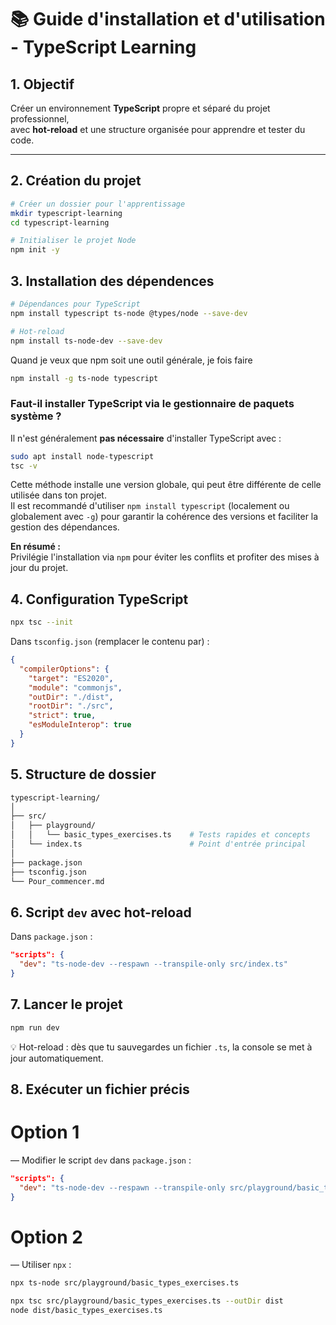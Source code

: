 # 📚 Guide d'installation et d'utilisation - TypeScript Learning

## 1. Objectif
Créer un environnement **TypeScript** propre et séparé du projet professionnel,  
avec **hot-reload** et une structure organisée pour apprendre et tester du code.

---

## 2. Création du projet
```bash
# Créer un dossier pour l'apprentissage
mkdir typescript-learning
cd typescript-learning

# Initialiser le projet Node
npm init -y
```

## 3. Installation des dépendences
```bash
# Dépendances pour TypeScript
npm install typescript ts-node @types/node --save-dev

# Hot-reload
npm install ts-node-dev --save-dev
```
Quand je veux que npm soit une outil générale, je fois faire
```bash
npm install -g ts-node typescript
```
 
### Faut-il installer TypeScript via le gestionnaire de paquets système ?

Il n'est généralement **pas nécessaire** d'installer TypeScript avec :
```bash
sudo apt install node-typescript
tsc -v
```
Cette méthode installe une version globale, qui peut être différente de celle utilisée dans ton projet.  
Il est recommandé d'utiliser `npm install typescript` (localement ou globalement avec `-g`) pour garantir la cohérence des versions et faciliter la gestion des dépendances.

**En résumé :**  
Privilégie l'installation via `npm` pour éviter les conflits et profiter des mises à jour du projet.

## 4. Configuration TypeScript
```bash
npx tsc --init
```

Dans `tsconfig.json` (remplacer le contenu par) :
```json
{
  "compilerOptions": {
    "target": "ES2020",
    "module": "commonjs",
    "outDir": "./dist",
    "rootDir": "./src",
    "strict": true,
    "esModuleInterop": true
  }
}
```


## 5. Structure de dossier
```bash
typescript-learning/
│
├── src/
│   ├── playground/         
│   │   └── basic_types_exercises.ts    # Tests rapides et concepts
│   └── index.ts                        # Point d'entrée principal
│
├── package.json
├── tsconfig.json
└── Pour_commencer.md
```
## 6. Script `dev` avec hot-reload
Dans `package.json` :
```json
"scripts": {
  "dev": "ts-node-dev --respawn --transpile-only src/index.ts"
}
```
## 7. Lancer le projet
```bash
npm run dev
```
💡 Hot-reload : dès que tu sauvegardes un fichier `.ts`, la console se met à jour automatiquement.

## 8. Exécuter un fichier précis

# Option 1
— Modifier le script `dev` dans `package.json` :
```json
"scripts": {
  "dev": "ts-node-dev --respawn --transpile-only src/playground/basic_types_exercises.ts"
}
```

# Option 2
— Utiliser `npx` :
```bash
npx ts-node src/playground/basic_types_exercises.ts
```
```bash
npx tsc src/playground/basic_types_exercises.ts --outDir dist
node dist/basic_types_exercises.ts
```
